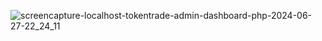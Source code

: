 ![screencapture-localhost-tokentrade-admin-dashboard-php-2024-06-27-22_24_11](https://github.com/AliNawazSahi/token-trade/assets/125664781/b3c39944-ce31-488e-a2f2-988b6c65dc67)
